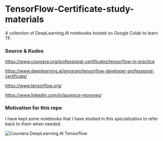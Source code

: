 # TensorFlow-Certificate-study-materials
A collection of DeepLearning.AI notebooks hosted on Google Colab to learn TF.  

### Source & Kudos
https://www.coursera.org/professional-certificates/tensorflow-in-practice

https://www.deeplearning.ai/program/tensorflow-developer-professional-certificate/

https://www.tensorflow.org/

https://www.linkedin.com/in/laurence-moroney/

### Motivation for this repo
I have kept some notebooks that I have studied in this specialization to refer back to them when needed. 

![Coursera DeepLearning.AI Tensorflow](https://imgur.com/a/gO7kKgh)
